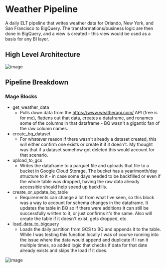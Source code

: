 # Weather Pipeline

A daily ELT pipeline that writes weather data for Orlando, New York, and San Francisco to BigQuery. The transformations/business logic are then done in BigQuery, and a view is created - this view would be used as a basis for any BI layer. 

## High Level Architecture

![image](https://github.com/Marosenthal18/Weather-Project/assets/60559647/9cc4cf43-a24d-42c9-a007-014274638584)


## Pipeline Breakdown

### Mage Blocks

* get_weather_data
  * Pulls down data from the https://www.weatherapi.com/ API (free is for me), flattens out that data, creates a dataframe, and renames some of the columns in that dataframe - BQ wasn't a gigantic fan of the raw column names.
* create_bq_dataset
  * For whatever reason if there wasn't already a dataset created, this will either confirm one exists or create it if it doesn't. My thought was that if a dataset somehow got deleted this would account for that scenario.
* upload_to_gcs
  * Writes the dataframe to a parquet file and uploads that file to a bucket in Google Cloud Storage. The bucket has a year/month/day structure to it - in case some days needed to be backfilled or even if the whole table was dropped, having the raw data already accessible should help speed up backfills.
* create_or_update_bq_table
  * Requirements can change a lot from what I've seen, so this block was a way to account for schema changes in the dataframe. It updates the table in BQ so if there were additions it can still be successfully written to it, or just confirms it's the same. Also will create the table if it doesn't exist, gets dropped, etc.
* load_data_to_bigquery
  * Loads the daily partition from GCS to BQ and appends it to the table. While I was testing this function locally I was of course running into the issue where the data would append and duplicate if I ran it multiple times, so added logic that checks if data for that date already exists and skips the load if it does.


 ![image](https://github.com/Marosenthal18/Weather-Project/assets/60559647/c481875e-8814-40f2-8024-a46c7a33e0eb)





